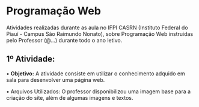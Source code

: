 # Programação Web
Atividades realizadas durante as aula no IFPI CASRN (Instituto Federal do Piauí - Campus São Raimundo Nonato), sobre Programação Web instruidas pelo Professor (@...) durante todo o ano letivo.

## 1º Atividade:
• <b>Objetivo:</b> A atividade consiste em utilizar o conhecimento adquido em sala para desenvolver uma página web.

• Arquivos Utilizados: O professor disponibilizou uma imagem base para a criação do site, além de algumas imagens e textos.
